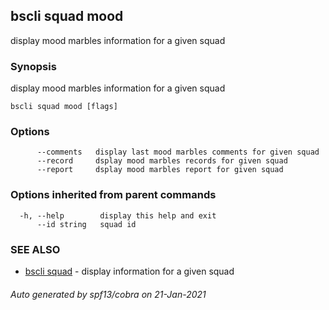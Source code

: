 ## bscli squad mood

display mood marbles information for a given squad

### Synopsis

display mood marbles information for a given squad
	

```
bscli squad mood [flags]
```

### Options

```
      --comments   display last mood marbles comments for given squad
      --record     dsplay mood marbles records for given squad
      --report     dsplay mood marbles report for given squad
```

### Options inherited from parent commands

```
  -h, --help        display this help and exit
      --id string   squad id
```

### SEE ALSO

* [bscli squad](bscli_squad.md)	 - display information for a given squad

###### Auto generated by spf13/cobra on 21-Jan-2021
